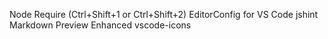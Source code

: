 Node Require (Ctrl+Shift+1 or Ctrl+Shift+2)
EditorConfig for VS Code
jshint 
Markdown Preview Enhanced
vscode-icons

